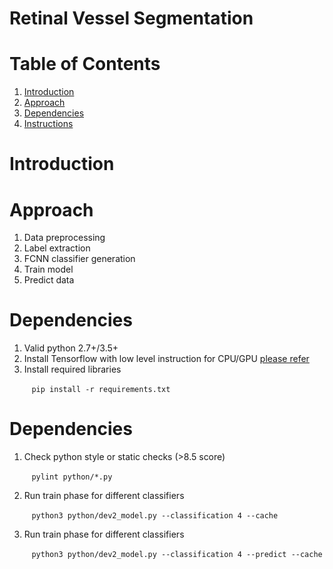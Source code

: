 # Retinal Vessel Segmentation

# Table of Contents
1. [Introduction](README.md#Introduction)
2. [Approach](README.md#Approach)
3. [Dependencies](README.md#Dependencies)
4. [Instructions](README.md#Instructions)

# Introduction

# Approach
1. Data preprocessing
2. Label extraction
3. FCNN classifier generation
4. Train model
5. Predict data

# Dependencies
1. Valid python 2.7+/3.5+
2. Install Tensorflow with low level instruction for CPU/GPU [please refer](https://www.tensorflow.org/install/)
3. Install required libraries 

&nbsp;&nbsp;&nbsp;&nbsp;&nbsp;&nbsp;&nbsp;&nbsp; `pip install -r requirements.txt`


# Dependencies 
1. Check python style or static checks (>8.5 score)

&nbsp;&nbsp;&nbsp;&nbsp;&nbsp;&nbsp;&nbsp;&nbsp; `pylint python/*.py`

2. Run train phase for different classifiers

&nbsp;&nbsp;&nbsp;&nbsp;&nbsp;&nbsp;&nbsp;&nbsp; `python3 python/dev2_model.py --classification 4 --cache`

3. Run train phase for different classifiers

&nbsp;&nbsp;&nbsp;&nbsp;&nbsp;&nbsp;&nbsp;&nbsp; `python3 python/dev2_model.py --classification 4 --predict --cache`

